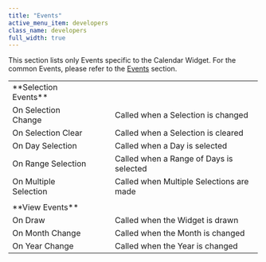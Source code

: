 ```yaml
---
title: "Events"
active_menu_item: developers
class_name: developers
full_width: true
---
```



This section lists only Events specific to the Calendar Widget. For the common Events, please refer to the [Events](../../../../widget-properties-events/events/) section.

<table>
<tr>
<td width="151">
**Selection Events**

</td>
<td width="23">
</td>
<td width="279">
</td>
</tr>
<tr>
<td width="151">
On Selection Change

</td>
<td width="23">
</td>
<td width="279">
Called when a Selection is changed

</td>
</tr>
<tr>
<td width="151">
On Selection Clear

</td>
<td width="23">
</td>
<td width="279">
Called when a Selection is cleared

</td>
</tr>
<tr>
<td width="151">
On Day Selection

</td>
<td width="23">
</td>
<td width="279">
Called when a Day is selected

</td>
</tr>
<tr>
<td width="151">
On Range Selection

</td>
<td width="23">
</td>
<td width="279">
Called when a Range of Days is selected

</td>
</tr>
<tr>
<td width="151">
On Multiple Selection

</td>
<td width="23">
</td>
<td width="279">
Called when Multiple Selections are made

</td>
</tr>
<tr>
<td width="151">
</td>
<td width="23">
</td>
<td width="279">
</td>
</tr>
<tr>
<td width="151">
**View Events**

</td>
<td width="23">
</td>
<td width="279">
</td>
</tr>
<tr>
<td width="151">
On Draw

</td>
<td width="23">
</td>
<td width="279">
Called when the Widget is drawn

</td>
</tr>
<tr>
<td width="151">
On Month Change

</td>
<td width="23">
</td>
<td width="279">
Called when the Month is changed

</td>
</tr>
<tr>
<td width="151">
On Year Change

</td>
<td width="23">
</td>
<td width="279">
Called when the Year is changed

</td>
</tr>
</table>
